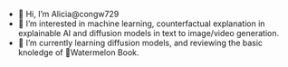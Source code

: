 - 👋 Hi, I’m Alicia@congw729
- 👀 I’m interested in machine learning, counterfactual explanation in explainable AI and diffusion models in text to image/video generation.
- 🌱 I’m currently learning diffusion models, and reviewing the basic knoledge of 🍉Watermelon Book.
<!--- - 💞️ I’m looking to collaborate on --->
<!--- - 📫 How to reach me --->

<!---
congw729/congw729 is a ✨ special ✨ repository because its `README.md` (this file) appears on your GitHub profile.
You can click the Preview link to take a look at your changes.
--->
